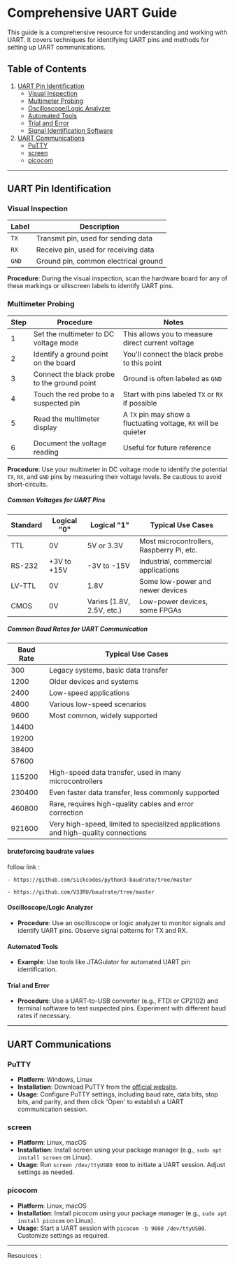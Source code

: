 # Comprehensive UART Guide

This guide is a comprehensive resource for understanding and working with UART. It covers techniques for identifying UART pins and methods for setting up UART communications.

## Table of Contents

1. [UART Pin Identification](#uart-pin-identification)
    - [Visual Inspection](#visual-inspection)
    - [Multimeter Probing](#multimeter-probing)
    - [Oscilloscope/Logic Analyzer](#oscilloscopelogic-analyzer)
    - [Automated Tools](#automated-tools)
    - [Trial and Error](#trial-and-error)
    - [Signal Identification Software](#signal-identification-software)
2. [UART Communications](#uart-communications)
    - [PuTTY](#putty)
    - [screen](#screen)
    - [picocom](#picocom)

---

## UART Pin Identification

### Visual Inspection

| Label  | Description                              |
|--------|------------------------------------------|
| `TX`   | Transmit pin, used for sending data      |
| `RX`   | Receive pin, used for receiving data     |
| `GND`  | Ground pin, common electrical ground     |

**Procedure**: During the visual inspection, scan the hardware board for any of these markings or silkscreen labels to identify UART pins.


### Multimeter Probing

| Step   | Procedure                                         | Notes                                               |
|--------|----------------------------------------------------|-----------------------------------------------------|
| 1      | Set the multimeter to DC voltage mode              | This allows you to measure direct current voltage   |
| 2      | Identify a ground point on the board               | You'll connect the black probe to this point        |
| 3      | Connect the black probe to the ground point        | Ground is often labeled as `GND`                    |
| 4      | Touch the red probe to a suspected pin             | Start with pins labeled `TX` or `RX` if possible    |
| 5      | Read the multimeter display                        | A `TX` pin may show a fluctuating voltage, `RX` will be quieter |
| 6      | Document the voltage reading                       | Useful for future reference                         |

**Procedure**: Use your multimeter in DC voltage mode to identify the potential `TX`, `RX`, and `GND` pins by measuring their voltage levels. Be cautious to avoid short-circuits. 

##### Common Voltages for UART Pins

| Standard | Logical "0"    | Logical "1"    | Typical Use Cases                          |
|----------|----------------|----------------|--------------------------------------------|
| TTL      | 0V             | 5V or 3.3V     | Most microcontrollers, Raspberry Pi, etc.  |
| RS-232   | +3V to +15V    | -3V to -15V    | Industrial, commercial applications        |
| LV-TTL   | 0V             | 1.8V           | Some low-power and newer devices           |
| CMOS     | 0V             | Varies (1.8V, 2.5V, etc.)  | Low-power devices, some FPGAs       |

##### Common Baud Rates for UART Communication

| Baud Rate | Typical Use Cases                                                                 |
|-----------|-----------------------------------------------------------------------------------|
| 300       | Legacy systems, basic data transfer                                                |
| 1200      | Older devices and systems                                                         |
| 2400      | Low-speed applications                                                            |
| 4800      | Various low-speed scenarios                                                       |
| 9600      | Most common, widely supported                                                      |
| 14400     |                                                                                   |
| 19200     |                                                                                    |
| 38400     |                                                                                    |
| 57600     |                                                                                    |
| 115200    | High-speed data transfer, used in many microcontrollers                           |
| 230400    | Even faster data transfer, less commonly supported                                |
| 460800    | Rare, requires high-quality cables and error correction                           |
| 921600    | Very high-speed, limited to specialized applications and high-quality connections |

#### bruteforcing baudrate values 
follow link : 
    
    - https://github.com/sickcodes/python3-baudrate/tree/master
    
    - https://github.com/V33RU/baudrate/tree/master

#### Oscilloscope/Logic Analyzer
- **Procedure**: Use an oscilloscope or logic analyzer to monitor signals and identify UART pins. Observe signal patterns for TX and RX.

#### Automated Tools
- **Example**: Use tools like JTAGulator for automated UART pin identification.

#### Trial and Error
- **Procedure**: Use a UART-to-USB converter (e.g., FTDI or CP2102) and terminal software to test suspected pins. Experiment with different baud rates if necessary.

---

## UART Communications

### PuTTY

- **Platform**: Windows, Linux
- **Installation**: Download PuTTY from the [official website](https://www.putty.org/).
- **Usage**: Configure PuTTY settings, including baud rate, data bits, stop bits, and parity, and then click 'Open' to establish a UART communication session.

### screen

- **Platform**: Linux, macOS
- **Installation**: Install screen using your package manager (e.g., `sudo apt install screen` on Linux).
- **Usage**: Run `screen /dev/ttyUSB0 9600` to initiate a UART session. Adjust settings as needed.

### picocom

- **Platform**: Linux, macOS
- **Installation**: Install picocom using your package manager (e.g., `sudo apt install picocom` on Linux).
- **Usage**: Start a UART session with `picocom -b 9600 /dev/ttyUSB0`. Customize settings as required.

---

Resources :

